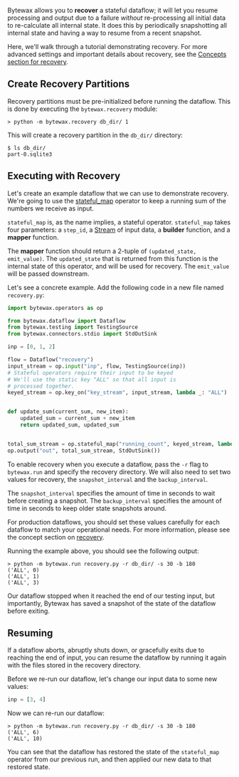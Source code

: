 Bytewax allows you to **recover** a stateful dataflow; it will let you
resume processing and output due to a failure _without_ re-processing
all initial data to re-calculate all internal state. It does this by
periodically snapshotting all internal state and having a way to
resume from a recent snapshot.

Here, we'll walk through a tutorial demonstrating recovery. For more advanced settings
and important details about recovery, see the [Concepts section for recovery](/docs/articles/concepts/recovery.md).

## Create Recovery Partitions

Recovery partitions must be pre-initialized before running the
dataflow. This is done by executing the `bytewax.recovery` module:

```shell
> python -m bytewax.recovery db_dir/ 1
```

This will create a recovery partition in the `db_dir/` directory:

```
$ ls db_dir/
part-0.sqlite3
```

## Executing with Recovery

Let's create an example dataflow that we can use to demonstrate recovery. We're going
to use the [stateful_map](/apidocs/bytewax.operators/index#bytewax.operators.stateful_map) operator
to keep a running sum of the numbers we receive as input.

`stateful_map` is, as the name implies, a stateful operator. `stateful_map` takes four
parameters: a `step_id`, a [Stream](/apidocs/bytewax.dataflow#bytewax.dataflow.Stream)
of input data, a **builder** function, and a **mapper** function.

The **mapper** function should return a 2-tuple of `(updated_state, emit_value)`. The `updated_state`
that is returned from this function is the internal state of this operator, and will be used
for recovery. The `emit_value` will be passed downstream.

Let's see a concrete example. Add the following code in a new file named `recovery.py`:

```python
import bytewax.operators as op

from bytewax.dataflow import Dataflow
from bytewax.testing import TestingSource
from bytewax.connectors.stdio import StdOutSink

inp = [0, 1, 2]

flow = Dataflow("recovery")
input_stream = op.input("inp", flow, TestingSource(inp))
# Stateful operators require their input to be keyed
# We'll use the static key "ALL" so that all input is
# processed together.
keyed_stream = op.key_on("key_stream", input_stream, lambda _: "ALL")


def update_sum(current_sum, new_item):
    updated_sum = current_sum + new_item
    return updated_sum, updated_sum


total_sum_stream = op.stateful_map("running_count", keyed_stream, lambda: 0, update_sum)
op.output("out", total_sum_stream, StdOutSink())
```

To enable recovery when you execute a dataflow, pass the `-r` flag to
`bytewax.run` and specify the recovery directory. We will also need to set
two values for recovery, the `snapshot_interval` and the `backup_interval`.

The `snapshot_interval` specifies the amount of time in seconds to wait
before creating a snapshot. The `backup_interval` specifies the amount
of time in seconds to keep older state snapshots around.

For production dataflows, you should set these values carefully for
each dataflow to match your operational needs. For more information, please
see the concept section on [recovery](/docs/articles/concepts/recovery.md).

Running the example above, you should see the following output:

```shell
> python -m bytewax.run recovery.py -r db_dir/ -s 30 -b 180
('ALL', 0)
('ALL', 1)
('ALL', 3)
```

Our dataflow stopped when it reached the end of our testing input, but importantly,
Bytewax has saved a snapshot of the state of the dataflow before exiting.

## Resuming

If a dataflow aborts, abruptly shuts down, or gracefully exits due to
reaching the end of input, you can resume the dataflow by running it again with the
files stored in the recovery directory.

Before we re-run our dataflow, let's change our input data to some new values:


```python
inp = [3, 4]
```

Now we can re-run our dataflow:

```shell
> python -m bytewax.run recovery.py -r db_dir/ -s 30 -b 180
('ALL', 6)
('ALL', 10)
```

You can see that the dataflow has restored the state of the `stateful_map` operator
from our previous run, and then applied our new data to that restored state.
